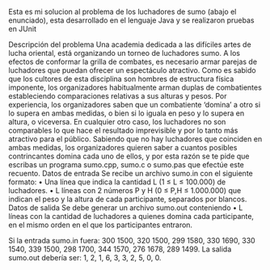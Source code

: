 Esta es mi solucion al problema de los luchadores de sumo (abajo el enunciado), esta desarrollado en el lenguaje Java y se realizaron pruebas en JUnit

Descripción del problema
Una academia dedicada a las difíciles artes de
lucha oriental, está organizando un torneo de
luchadores sumo.
A los efectos de conformar la grilla de
combates, es necesario armar parejas de
luchadores que puedan ofrecer un espectáculo atractivo. Como es sabido que los
cultores de esta disciplina son hombres de
estructura física imponente, los organizadores habitualmente arman duplas de
combatientes estableciendo comparaciones
relativas a sus alturas y pesos.
Por experiencia, los organizadores saben que
un combatiente ‘domina’ a otro si lo supera en
ambas medidas, o bien si lo iguala en peso y lo
supera en altura, o viceversa. En cualquier otro
caso, los luchadores no son comparables lo que
hace el resultado imprevisible y por lo tanto más
atractivo para el público.
Sabiendo que no hay luchadores que
coinciden en ambas medidas, los organizadores
quieren saber a cuantos posibles contrincantes
domina cada uno de ellos, y por esta razón se te
pide que escribas un programa sumo.cpp,
sumo.c o sumo.pas que efectúe este recuento.
Datos de entrada
Se recibe un archivo sumo.in con el
siguiente formato:
• Una línea que indica la cantidad L (1 ≤
L ≤ 100.000) de luchadores.
• L líneas con 2 números P y H (0 ≤ P,H
≤ 1.000.000) que indican el peso y la altura
de cada participante, separados por
blancos.
Datos de salida
Se debe generar un archivo sumo.out
conteniendo
• L líneas con la cantidad de luchadores a
quienes domina cada participante, en el
mismo orden en el que los participantes
entraron.


Si la entrada sumo.in fuera:
300 1500,
320 1500,
299 1580,
330 1690,
330 1540,
339 1500,
298 1700,
344 1570,
276 1678,
289 1499.
La salida sumo.out debería ser:
1,
2,
1,
6,
3,
3,
2,
5,
0,
0.

